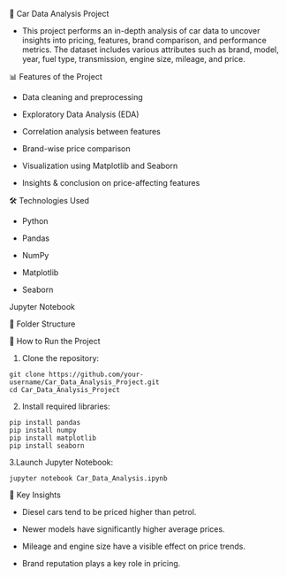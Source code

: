 
🚗 Car Data Analysis Project
- This project performs an in-depth analysis of car data to uncover insights into pricing, features, brand comparison, and performance metrics. The dataset includes various attributes such as brand, model, year, fuel type, transmission, engine size, mileage, and price.



📊 Features of the Project

- Data cleaning and preprocessing

- Exploratory Data Analysis (EDA)

- Correlation analysis between features

- Brand-wise price comparison

- Visualization using Matplotlib and Seaborn

- Insights & conclusion on price-affecting features
 

🛠️ Technologies Used
- Python

- Pandas

- NumPy

- Matplotlib

- Seaborn

Jupyter Notebook

📁 Folder Structure

📌 How to Run the Project
1. Clone the repository:
```
git clone https://github.com/your-username/Car_Data_Analysis_Project.git
cd Car_Data_Analysis_Project
```

2. Install required libraries:
```
pip install pandas
pip install numpy
pip install matplotlib
pip install seaborn
```

3.Launch Jupyter Notebook:
```
jupyter notebook Car_Data_Analysis.ipynb
```

📌 Key Insights

- Diesel cars tend to be priced higher than petrol.

- Newer models have significantly higher average prices.

- Mileage and engine size have a visible effect on price trends.

- Brand reputation plays a key role in pricing.


